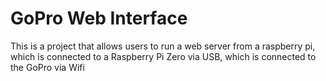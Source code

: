 # GoPro Web Interface
This is a project that allows users to run a web server from a raspberry pi, which is connected to a Raspberry Pi Zero via USB, which is connected to the GoPro via Wifi
